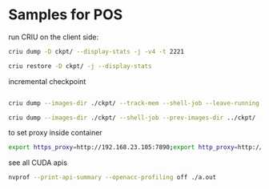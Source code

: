 # Samples for POS

run CRIU on the client side:

```bash
criu dump -D ckpt/ --display-stats -j -v4 -t 2221
```

```bash
criu restore -D ckpt/ -j --display-stats
```

incremental checkpoint

```bash

criu dump --images-dir ./ckpt/ --track-mem --shell-job --leave-running --display-stats -t 23546

criu dump --images-dir ./ckpt/ --shell-job --prev-images-dir ../ckpt/ --display-stats -t 23546 
```

to set proxy inside container 

```bash
export https_proxy=http://192.168.23.105:7890;export http_proxy=http://192.168.23.105:7890;export all_proxy=socks5://192.168.23.105:7890
```

see all CUDA apis

```bash
nvprof --print-api-summary --openacc-profiling off ./a.out 
```